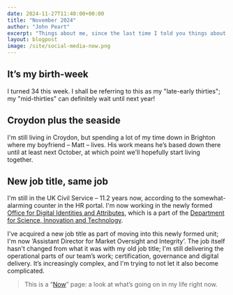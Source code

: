 ```yaml
---
date: 2024-11-27T11:40:00+00:00
title: "November 2024"
author: "John Peart"
excerpt: "Things about me, since the last time I told you things about me."
layout: blogpost
image: /site/social-media-now.png
---
```


## It’s my birth-week

I turned 34 this week. I shall be referring to this as my "late-early thirties"; my "mid-thirties" can definitely wait until next year!

## Croydon plus the seaside

I'm still living in Croydon, but spending a lot of my time down in Brighton where my boyfriend – Matt – lives. His work means he’s based down there until at least next October, at which point we'll hopefully start living together.

## New job title, same job

I'm still in the UK Civil Service – 11.2 years now, according to the somewhat-alarming counter in the HR portal. I'm now working in the newly formed [Office for Digital Identities and Attributes](//gov.uk/ofdia), which is a part of the [Department for Science, Innovation and Technology](//www.gov.uk/dsit). 

I've acquired a new job title as part of moving into this newly formed unit; I'm now ‘Assistant Director for Market Oversight and Integrity’. The job itself hasn't changed from what it was with my old job title; I'm still delivering the operational parts of our team’s work; certification, governance and digital delivery. It’s increasingly complex, and I'm trying to not let it also become complicated.

> This is a “[Now](//nownownow.com)” page: a look at what’s going on in my life right now.